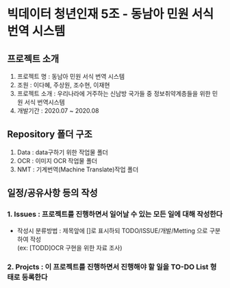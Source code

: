 # 빅데이터 청년인재 5조 - 동남아 민원 서식 번역 시스템
## 프로젝트 소개
1. 프로젝트 명 : 동남아 민원 서식 번역 시스템
2. 조원 : 이다혜, 주상원, 조수현, 이재현
3. 프로젝트 소개 : 우리나라에 거주하는 신남방 국가들 중 정보취약계층들을 위한 민원 서식 번역시스템
4. 개발기간 : 2020.07 ~ 2020.08

## Repository 폴더 구조
1. Data : data구하기 위한 작업물 폴더
2. OCR : 이미지 OCR 작업물 폴더
3. NMT : 기계번역(Machine Translate)작업 폴더

## 일정/공유사항 등의 작성
### 1. Issues : 프로젝트를 진행하면서 일어날 수 있는 모든 일에 대해 작성한다
  - 작성시 분류방법 : 제목앞에 []로 표시하되 TODO/ISSUE/개발/Metting 으로 구분하여 작성  
    (ex: [TODD]OCR 구현을 위한 자료 조사)
### 2. Projcts : 이 프로젝트를 진행하면서 진행해야 할 일을 TO-DO List 형태로 등록한다